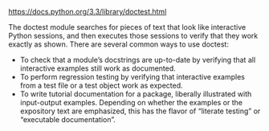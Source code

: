 https://docs.python.org/3.3/library/doctest.html

The doctest module searches for pieces of text that look like interactive Python sessions, and then executes those sessions to verify that they work exactly as shown. There are several common ways to use doctest:

* To check that a module’s docstrings are up-to-date by verifying that all interactive examples still work as documented.
* To perform regression testing by verifying that interactive examples from a test file or a test object work as expected.
* To write tutorial documentation for a package, liberally illustrated with input-output examples. Depending on whether the examples or the expository text are emphasized, this has the flavor of “literate testing” or “executable documentation”.
